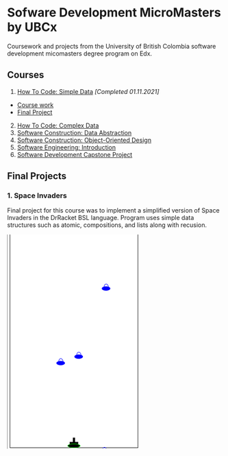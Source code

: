 # Sofware Development MicroMasters by UBCx
Coursework and projects from the University of British Colombia software development micomasters degree program on Edx.

## Courses

1. [How To Code: Simple Data](https://www.edx.org/course/how-to-code-simple-data) *[Completed 01.11.2021]*
  - [Course work](https://github.com/nicholasjhana/software-development/tree/main/1-how-to-code-simple-data)
  - [Final Project](https://github.com/nicholasjhana/software-development/tree/main/1-how-to-code-simple-data/final-project)
2. [How To Code: Complex Data](https://www.edx.org/course/how-to-code-complex-data)
3. [Software Construction: Data Abstraction](https://www.edx.org/course/software-construction-data-abstraction)
4. [Software Construction: Object-Oriented Design](https://www.edx.org/course/software-construction-object-oriented-design)
5. [Software Engineering: Introduction](https://www.edx.org/course/software-engineering-introduction)
6. [Software Development Capstone Project](https://www.edx.org/course/software-development-capstone-project)


## Final Projects

### 1. Space Invaders
Final project for this course was to implement a simplified version of Space Invaders in the DrRacket BSL language. Program uses simple data structures such as atomic, compositions, and lists along with recusion.

![Alt text](1-how-to-code-simple-data/final-project/img/invaders-1.png?raw=true)
